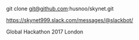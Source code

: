 git clone git@github.com:husnoo/skynet.git


https://skynet999.slack.com/messages/@slackbot/

Global Hackathon 2017 London 